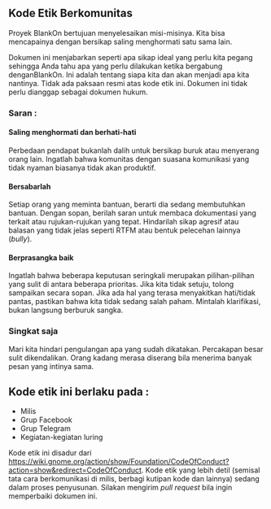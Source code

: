 ## Kode Etik Berkomunitas

Proyek BlankOn bertujuan menyelesaikan misi-misinya. Kita bisa mencapainya dengan bersikap saling menghormati satu sama lain.

Dokumen ini menjabarkan seperti apa sikap ideal yang perlu kita pegang sehingga Anda tahu apa yang perlu dilakukan ketika bergabung denganBlankOn. Ini adalah tentang siapa kita dan akan menjadi apa kita nantinya. Tidak ada paksaan resmi atas kode etik ini. Dokumen ini tidak perlu dianggap sebagai dokumen hukum.

### Saran :

#### Saling menghormati dan berhati-hati

Perbedaan pendapat bukanlah dalih untuk bersikap buruk atau menyerang orang lain. Ingatlah bahwa komunitas dengan suasana komunikasi yang tidak nyaman biasanya tidak akan produktif.

#### Bersabarlah

Setiap orang yang meminta bantuan, berarti dia sedang membutuhkan bantuan. Dengan sopan, berilah saran untuk membaca dokumentasi yang terkait atau rujukan-rujukan yang tepat. Hindarilah sikap agresif atau balasan yang tidak jelas seperti RTFM atau bentuk pelecehan lainnya (*bully*).

#### Berprasangka baik

Ingatlah bahwa beberapa keputusan seringkali merupakan pilihan-pilihan yang sulit di antara beberapa prioritas. Jika kita tidak setuju, tolong sampaikan secara sopan. Jika ada hal yang terasa menyakitkan hati/tidak pantas, pastikan bahwa kita tidak sedang salah paham. Mintalah klarifikasi, bukan langsung berburuk sangka.

### Singkat saja

Mari kita hindari pengulangan apa yang sudah dikatakan. Percakapan besar sulit dikendalikan. Orang kadang merasa diserang bila menerima banyak pesan yang intinya sama.

## Kode etik ini berlaku pada :

- Milis
- Grup Facebook
- Grup Telegram
- Kegiatan-kegiatan luring

Kode etik ini disadur dari https://wiki.gnome.org/action/show/Foundation/CodeOfConduct?action=show&redirect=CodeOfConduct. Kode etik yang lebih detil (semisal tata cara berkomunikasi di milis, berbagi kutipan kode dan lainnya) sedang dalam proses penyusunan. Silakan mengirim *pull request* bila ingin memperbaiki dokumen ini.
